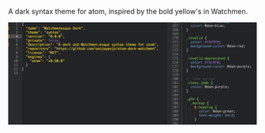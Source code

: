 A dark syntax theme for atom, inspired by the bold yellow's in Watchmen.

![Code highlighting example](watchmenesque.png)
